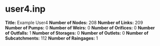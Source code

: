 # user4.inp
**Title:** Example User4
**Number of Nodes:** 208
**Number of Links:** 209
**Number of Pumps:** 0
**Number of Weirs:** 0
**Number of Orifices:** 0
**Number of Outfalls:** 1
**Number of Storages:** 0
**Number of Outlets:** 0
**Number of Subcatchments:** 112
**Number of Raingages:** 1
